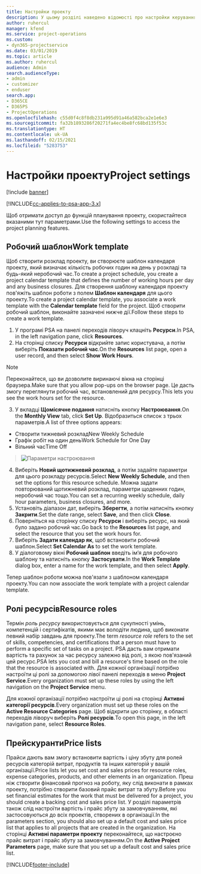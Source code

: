 ```yaml
---
title: Настройки проекту
description: У цьому розділі наведено відомості про настройки керування проектами.
author: ruhercul
manager: kfend
ms.service: project-operations
ms.custom:
- dyn365-projectservice
ms.date: 03/01/2019
ms.topic: article
ms.author: ruhercul
audience: Admin
search.audienceType:
- admin
- customizer
- enduser
search.app:
- D365CE
- D365PS
- ProjectOperations
ms.openlocfilehash: c55d0f4c8f8db231a995d91a46a582bca2e1e6e3
ms.sourcegitcommit: fa32b1893286f20271fa4ec4be8fc68bd135f53c
ms.translationtype: HT
ms.contentlocale: uk-UA
ms.lasthandoff: 02/15/2021
ms.locfileid: "5283753"
---
```

# <a name="project-settings"></a><span data-ttu-id="8bd26-103">Настройки проекту</span><span class="sxs-lookup"><span data-stu-id="8bd26-103">Project settings</span></span>

[!include [banner](../includes/psa-now-project-operations.md)]

[!INCLUDE[cc-applies-to-psa-app-3.x](../includes/cc-applies-to-psa-app-3x.md)]

<span data-ttu-id="8bd26-104">Щоб отримати доступ до функцій планування проекту, скористайтеся вказаними тут параметрами.</span><span class="sxs-lookup"><span data-stu-id="8bd26-104">Use the following settings to access the project planning features.</span></span>

## <a name="work-template"></a><span data-ttu-id="8bd26-105">Робочий шаблон</span><span class="sxs-lookup"><span data-stu-id="8bd26-105">Work template</span></span>

<span data-ttu-id="8bd26-106">Щоб створити розклад проекту, ви створюєте шаблон календаря проекту, який визначає кількість робочих годин на день у розкладі та будь-який неробочий час.</span><span class="sxs-lookup"><span data-stu-id="8bd26-106">To create a project schedule, you create a project calendar template that defines the number of working hours per day and any business closures.</span></span> <span data-ttu-id="8bd26-107">Для створення шаблону календаря проекту пов'яжіть шаблон роботи з полем **Шаблон календаря** для цього проекту.</span><span class="sxs-lookup"><span data-stu-id="8bd26-107">To create a project calendar template, you associate a work template with the **Calendar template** field for the project.</span></span> <span data-ttu-id="8bd26-108">Щоб створити робочий шаблон, виконайте зазначені нижче дії.</span><span class="sxs-lookup"><span data-stu-id="8bd26-108">Follow these steps to create a work template.</span></span>

1. <span data-ttu-id="8bd26-109">У програмі PSA на панелі переходів ліворуч клацніть **Ресурси**.</span><span class="sxs-lookup"><span data-stu-id="8bd26-109">In PSA, in the left navigation pane, click **Resources**.</span></span> 
2. <span data-ttu-id="8bd26-110">На сторінці списку **Ресурси** відкрийте запис користувача, а потім виберіть **Показати робочий час**.</span><span class="sxs-lookup"><span data-stu-id="8bd26-110">On the **Resources** list page, open a user record, and then select **Show Work Hours**.</span></span>

  > [!NOTE]
  > <span data-ttu-id="8bd26-111">Переконайтеся, що ви дозволите виринаючі вікна на сторінці браузера.</span><span class="sxs-lookup"><span data-stu-id="8bd26-111">Make sure that you allow pop-ups on the browser page.</span></span> <span data-ttu-id="8bd26-112">Це дасть змогу переглянути робочий час, встановлений для ресурсу.</span><span class="sxs-lookup"><span data-stu-id="8bd26-112">This lets you see the work hours set for the resource.</span></span>
  
3. <span data-ttu-id="8bd26-113">У вкладці **Щомісячне подання** натисніть кнопку **Настроювання**.</span><span class="sxs-lookup"><span data-stu-id="8bd26-113">On the **Monthly View** tab, click **Set Up**.</span></span> <span data-ttu-id="8bd26-114">Відобразиться список з трьох параметрів.</span><span class="sxs-lookup"><span data-stu-id="8bd26-114">A list of three options appears:</span></span> 

  - <span data-ttu-id="8bd26-115">Створити тижневий розклад</span><span class="sxs-lookup"><span data-stu-id="8bd26-115">New Weekly Schedule</span></span>
  - <span data-ttu-id="8bd26-116">Графік робіт на один день</span><span class="sxs-lookup"><span data-stu-id="8bd26-116">Work Schedule for One Day</span></span>
  - <span data-ttu-id="8bd26-117">Вільний час</span><span class="sxs-lookup"><span data-stu-id="8bd26-117">Time Off</span></span>

> ![Параметри настроювання](media/project-13.png)

4. <span data-ttu-id="8bd26-119">Виберіть **Новий щотижневий розклад**, а потім задайте параметри для цього розкладу ресурсів.</span><span class="sxs-lookup"><span data-stu-id="8bd26-119">Select **New Weekly Schedule**, and then set the options for this resource schedule.</span></span> <span data-ttu-id="8bd26-120">Можна задати повторюваний щотижневий розклад, параметри щоденних годин, неробочий час тощо.</span><span class="sxs-lookup"><span data-stu-id="8bd26-120">You can set a recurring weekly schedule, daily hour parameters, business closures, and more.</span></span>
5. <span data-ttu-id="8bd26-121">Установіть діапазон дат, виберіть **Зберегти**, а потім натисніть кнопку **Закрити**.</span><span class="sxs-lookup"><span data-stu-id="8bd26-121">Set the date range, select **Save**, and then click **Close**.</span></span> 
6. <span data-ttu-id="8bd26-122">Поверніться на сторінку списку **Ресурси** і виберіть ресурс, на який було задано робочий час.</span><span class="sxs-lookup"><span data-stu-id="8bd26-122">Go back to the **Resources** list page, and select the resource that you set the work hours for.</span></span> 
7. <span data-ttu-id="8bd26-123">Виберіть **Задати календар як**, щоб встановити робочий шаблон.</span><span class="sxs-lookup"><span data-stu-id="8bd26-123">Select **Set Calendar As** to set the work template.</span></span> 
8. <span data-ttu-id="8bd26-124">У діалоговому вікні **Робочий шаблон** введіть ім’я для робочого шаблону та натисніть кнопку **Застосувати**.</span><span class="sxs-lookup"><span data-stu-id="8bd26-124">In the **Work Template** dialog box, enter a name for the work template, and then select **Apply**.</span></span> 

<span data-ttu-id="8bd26-125">Тепер шаблон роботи можна пов'язати з шаблоном календаря проекту.</span><span class="sxs-lookup"><span data-stu-id="8bd26-125">You can now associate the work template with a project calendar template.</span></span>

## <a name="resource-roles"></a><span data-ttu-id="8bd26-126">Ролі ресурсів</span><span class="sxs-lookup"><span data-stu-id="8bd26-126">Resource roles</span></span>

<span data-ttu-id="8bd26-127">Термін *роль ресурсу* використовується для сукупності умінь, компетенцій і сертифікатів, якими має володіти людина, щоб виконати певний набір завдань для проекту.</span><span class="sxs-lookup"><span data-stu-id="8bd26-127">The term *resource role* refers to the set of skills, competencies, and certifications that a person must have to perform a specific set of tasks on a project.</span></span> <span data-ttu-id="8bd26-128">PSA дасть вам отримати вартість та рахунок за час ресурсу залежно від ролі, з якою пов'язаний цей ресурс.</span><span class="sxs-lookup"><span data-stu-id="8bd26-128">PSA lets you cost and bill a resource's time based on the role that the resource is associated with.</span></span> <span data-ttu-id="8bd26-129">Для кожної організації потрібно настроїти ці ролі за допомогою лівої панелі переходів в меню **Project Service**.</span><span class="sxs-lookup"><span data-stu-id="8bd26-129">Every organization must set up these roles by using the left navigation on the **Project Service** menu.</span></span>

<span data-ttu-id="8bd26-130">Для кожної організації потрібно настроїти ці ролі на сторінці **Активні категорії ресурсів**.</span><span class="sxs-lookup"><span data-stu-id="8bd26-130">Every organization must set up these roles on the **Active Resource Categories** page.</span></span> <span data-ttu-id="8bd26-131">Щоб відкрити цю сторінку, в області переходів ліворуч виберіть **Ролі ресурсів**.</span><span class="sxs-lookup"><span data-stu-id="8bd26-131">To open this page, in the left navigation pane, select **Resource Roles**.</span></span>

## <a name="price-lists"></a><span data-ttu-id="8bd26-132">Прейскуранти</span><span class="sxs-lookup"><span data-stu-id="8bd26-132">Price lists</span></span>

<span data-ttu-id="8bd26-133">Прайси дають вам змогу встановити вартість і ціну збуту для ролей ресурсів категорій витрат, продуктів та інших категорій у вашій організації.</span><span class="sxs-lookup"><span data-stu-id="8bd26-133">Price lists let you set cost and sales prices for resource roles, expense categories, products, and other elements in an organization.</span></span> <span data-ttu-id="8bd26-134">Преш ніж створити фінансовий прогноз на роботу, яку слід виконати в рамках проекту, потрібно створити базовий прайс витрат та збуту.</span><span class="sxs-lookup"><span data-stu-id="8bd26-134">Before you set financial estimates for the work that must be delivered for a project, you should create a backing cost and sales price list.</span></span> <span data-ttu-id="8bd26-135">У розділі параметрів також слід настроїти вартість і прайс збуту за замовчуванням, які застосовуються до всіх проектів, створених в організації.</span><span class="sxs-lookup"><span data-stu-id="8bd26-135">In the parameters section, you should also set up a default cost and sales price list that applies to all projects that are created in the organization.</span></span> <span data-ttu-id="8bd26-136">На сторінці **Активні параметри проекту** переконайтеся, що настроєно прайс витрат і прайс збуту за замовчуванням.</span><span class="sxs-lookup"><span data-stu-id="8bd26-136">On the **Active Project Parameters** page, make sure that you set up a default cost and sales price list.</span></span>


[!INCLUDE[footer-include](../includes/footer-banner.md)]